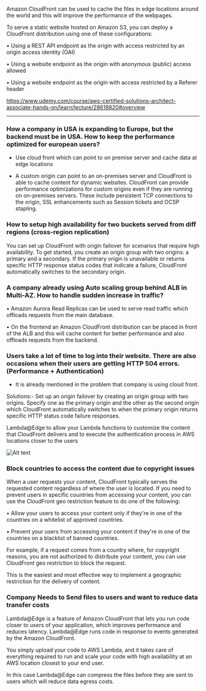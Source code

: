 Amazon CloudFront can be used to cache the files in edge locations around the world and this will improve the performance of the webpages.

To serve a static website hosted on Amazon S3, you can deploy a CloudFront distribution using one of these configurations:

  • Using a REST API endpoint as the origin with access restricted by an origin access identity (OAI)

  • Using a website endpoint as the origin with anonymous (public) access allowed

  • Using a website endpoint as the origin with access restricted by a Referer header


  https://www.udemy.com/course/aws-certified-solutions-architect-associate-hands-on/learn/lecture/28618820#overview

  ---------------------------------------------------------------------------------------

### How a company in USA is expanding to Europe, but the backend must be in USA. How to keep the performance optimized for european users?
  - Use cloud front which can point to on premise server and cache data at edge locations

  - A custom origin can point to an on-premises server and CloudFront is able to cache content for dynamic websites. CloudFront can provide performance optimizations for custom origins even if they are running on on-premises servers. These include persistent TCP connections to the origin, SSL enhancements such as Session tickets and OCSP stapling.

  
### How to setup high availability for two buckets served from diff regions (cross-region replication)
You can set up CloudFront with origin failover for scenarios that require high availability. To get started, you create an origin group with two origins: a primary and a secondary. If the primary origin is unavailable or returns specific HTTP response status codes that indicate a failure, CloudFront automatically switches to the secondary origin.


### A company already using Auto scaling group behind ALB in Multi-AZ. How to handle sudden increase in traffic?

• Amazon Aurora Read Replicas can be used to serve read traffic which offloads requests from the main database.

• On the frontend an Amazon CloudFront distribution can be placed in front of the ALB and this will cache content for better performance and also offloads requests from the backend.

### Users take a lot of time to log into their website. There are also occasions when their users are getting HTTP 504 errors. (Performance + Authentication)
* It is already mentioned in the problem that company is using cloud front.

Solutions:-
 Set up an origin failover by creating an origin group with two origins. Specify one as the primary origin and the other as the second origin which CloudFront automatically switches to when the primary origin returns specific HTTP status code failure responses.

  Lambda@Edge to allow your Lambda functions to customize the content that CloudFront delivers and to execute the authentication process in AWS locations closer to the users

  ![Alt text](image.png)

### Block countries to access the content due to copyright issues

When a user requests your content, CloudFront typically serves the requested content regardless of where the user is located. If you need to prevent users in specific countries from accessing your content, you can use the CloudFront geo restriction feature to do one of the following:

  • Allow your users to access your content only if they're in one of the countries on a whitelist of approved countries.

  • Prevent your users from accessing your content if they're in one of the countries on a blacklist of banned countries.

For example, if a request comes from a country where, for copyright reasons, you are not authorized to distribute your content, you can use CloudFront geo restriction to block the request.

This is the easiest and most effective way to implement a geographic restriction for the delivery of content.


### Company Needs to Send files to users and want to reduce data transfer costs

Lambda@Edge is a feature of Amazon CloudFront that lets you run code closer to users of your application, which improves performance and reduces latency. Lambda@Edge runs code in response to events generated by the Amazon CloudFront.

You simply upload your code to AWS Lambda, and it takes care of everything required to run and scale your code with high availability at an AWS location closest to your end user.

In this case Lambda@Edge can compress the files before they are sent to users which will reduce data egress costs.



